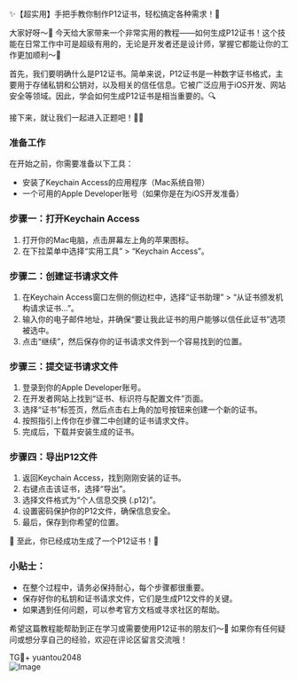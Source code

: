 ✨【超实用】手把手教你制作P12证书，轻松搞定各种需求！💪

大家好呀～👋 今天给大家带来一个非常实用的教程——如何生成P12证书！这个技能在日常工作中可是超级有用的，无论是开发者还是设计师，掌握它都能让你的工作更加顺利～🚀

首先，我们要明确什么是P12证书。简单来说，P12证书是一种数字证书格式，主要用于存储私钥和公钥对，以及相关的信任信息。它被广泛应用于iOS开发、网站安全等领域。因此，学会如何生成P12证书是相当重要的。🔍

接下来，就让我们一起进入正题吧！👩‍💻

### 准备工作
在开始之前，你需要准备以下工具：
- 安装了Keychain Access的应用程序（Mac系统自带）
- 一个可用的Apple Developer账号（如果你是在为iOS开发准备）

### 步骤一：打开Keychain Access
1. 打开你的Mac电脑，点击屏幕左上角的苹果图标。
2. 在下拉菜单中选择“实用工具” > “Keychain Access”。

### 步骤二：创建证书请求文件
1. 在Keychain Access窗口左侧的侧边栏中，选择“证书助理” > “从证书颁发机构请求证书…”。
2. 输入你的电子邮件地址，并确保“要让我此证书的用户能够以信任此证书”选项被选中。
3. 点击“继续”，然后保存你的证书请求文件到一个容易找到的位置。

### 步骤三：提交证书请求文件
1. 登录到你的Apple Developer账号。
2. 在开发者网站上找到“证书、标识符与配置文件”页面。
3. 选择“证书”标签页，然后点击右上角的加号按钮来创建一个新的证书。
4. 按照指引上传你在步骤二中创建的证书请求文件。
5. 完成后，下载并安装生成的证书。

### 步骤四：导出P12文件
1. 返回Keychain Access，找到刚刚安装的证书。
2. 右键点击该证书，选择“导出”。
3. 选择文件格式为“个人信息交换 (.p12)”。
4. 设置密码保护你的P12文件，确保信息安全。
5. 最后，保存到你希望的位置。

🎉 至此，你已经成功生成了一个P12证书！👏

### 小贴士：
- 在整个过程中，请务必保持耐心，每个步骤都很重要。
- 保存好你的私钥和证书请求文件，它们是生成P12文件的关键。
- 如果遇到任何问题，可以参考官方文档或寻求社区的帮助。

希望这篇教程能帮助到正在学习或需要使用P12证书的朋友们～🌟 如果你有任何疑问或想分享自己的经验，欢迎在评论区留言交流哦！

TG💪+ yuantou2048  
![Image](https://github.com/user-attachments/assets/b096be7b-4918-425d-a280-69484dc5cd6f)